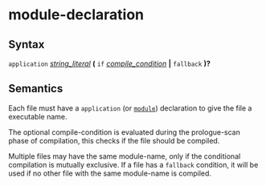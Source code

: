 # module-declaration

## Syntax

`application` [_string_literal_](string_literal.md) __(__ `if` [_compile_condition_](compile_condition.md) __|__ `fallback` __)?__

## Semantics

Each file must have a `application` (or [`module`](module_declaration.md))
declaration to give the file a executable name.

The optional compile-condition is evaluated during the prologue-scan phase of compilation,
this checks if the file should be compiled.

Multiple files may have the same module-name, only if the conditional compilation is
mutually exclusive. If a file has a `fallback` condition, it will be used if no other
file with the same module-name is compiled.

